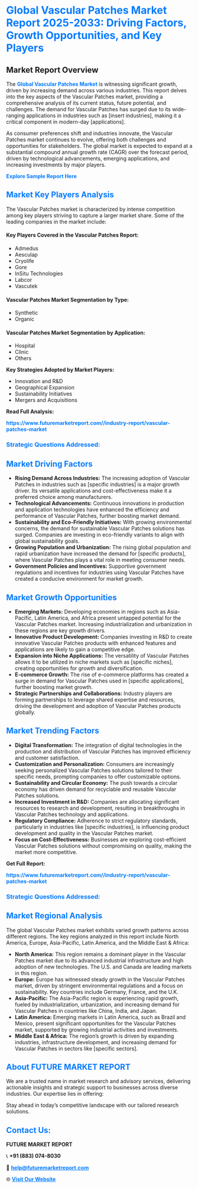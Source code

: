 <h1 style="color: #007BFF;">Global Vascular Patches Market Report 2025-2033: Driving Factors, Growth Opportunities, and Key Players</h1>

<section id="overview">
<h2>Market Report Overview</h2>
<p>The <a href="https://www.futuremarketreport.com//industry-report/vascular-patches-market" style="color: #007BFF; text-decoration: none;"><strong>Global Vascular Patches Market</strong></a> is witnessing significant growth, driven by increasing demand across various industries. This report delves into the key aspects of the Vascular Patches market, providing a comprehensive analysis of its current status, future potential, and challenges. The demand for Vascular Patches has surged due to its wide-ranging applications in industries such as [insert industries], making it a critical component in modern-day [applications].</p>
<p>As consumer preferences shift and industries innovate, the Vascular Patches market continues to evolve, offering both challenges and opportunities for stakeholders. The global market is expected to expand at a substantial compound annual growth rate (CAGR) over the forecast period, driven by technological advancements, emerging applications, and increasing investments by major players.</p>
</section>

<section id="overview">
<p><a href="https://www.futuremarketreport.com//request-sample/reportId=89644" style="color: #007BFF; text-decoration: none;"><strong>Explore Sample Report Here</strong></a></p>
</section>

<section id="key-players">
<h2 style="color: #007BFF;">Market Key Players Analysis</h2>
<p>The Vascular Patches market is characterized by intense competition among key players striving to capture a larger market share. Some of the leading companies in the market include:</p>
<h4>Key Players Covered in the Vascular Patches Report:</h4>
<ul><li>Admedus</li><li>Aesculap</li><li>Cryolife</li><li>Gore</li><li>InSitu Technologies</li><li>Labcor</li><li>Vascutek</li></ul>
<h4>Vascular Patches Market Segmentation by Type:</h4>
<ul><li>Synthetic</li><li>Organic</li></ul>

<h4>Vascular Patches Market Segmentation by Application:</h4>
<ul><li>Hospital</li><li>Clinic</li><li>Others</li></ul>
<p><strong>Key Strategies Adopted by Market Players:</strong></p>
<ul>
<li>Innovation and R&D</li>
<li>Geographical Expansion</li>
<li>Sustainability Initiatives</li>
<li>Mergers and Acquisitions</li>
</ul>
</section>

<section>
<p><strong>Read Full Analysis: </strong></p><a href="https://www.futuremarketreport.com//industry-report/vascular-patches-market" style="color: #007BFF; text-decoration: none;"><strong>https://www.futuremarketreport.com//industry-report/vascular-patches-market</strong></a>
<h3 style="color: #007BFF;">Strategic Questions Addressed:</h3>
</section>

<section id="driving-factors">
<h2 style="color: #007BFF;">Market Driving Factors</h2>
<ul>
<li><strong>Rising Demand Across Industries:</strong> The increasing adoption of Vascular Patches in industries such as [specific industries] is a major growth driver. Its versatile applications and cost-effectiveness make it a preferred choice among manufacturers.</li>
<li><strong>Technological Advancements:</strong> Continuous innovations in production and application technologies have enhanced the efficiency and performance of Vascular Patches, further boosting market demand.</li>
<li><strong>Sustainability and Eco-Friendly Initiatives:</strong> With growing environmental concerns, the demand for sustainable Vascular Patches solutions has surged. Companies are investing in eco-friendly variants to align with global sustainability goals.</li>
<li><strong>Growing Population and Urbanization:</strong> The rising global population and rapid urbanization have increased the demand for [specific products], where Vascular Patches plays a vital role in meeting consumer needs.</li>
<li><strong>Government Policies and Incentives:</strong> Supportive government regulations and incentives for industries using Vascular Patches have created a conducive environment for market growth.</li>
</ul>
</section>

<section id="growth-opportunities">
<h2 style="color: #007BFF;">Market Growth Opportunities</h2>
<ul>
<li><strong>Emerging Markets:</strong> Developing economies in regions such as Asia-Pacific, Latin America, and Africa present untapped potential for the Vascular Patches market. Increasing industrialization and urbanization in these regions are key growth drivers.</li>
<li><strong>Innovative Product Development:</strong> Companies investing in R&D to create innovative Vascular Patches products with enhanced features and applications are likely to gain a competitive edge.</li>
<li><strong>Expansion into Niche Applications:</strong> The versatility of Vascular Patches allows it to be utilized in niche markets such as [specific niches], creating opportunities for growth and diversification.</li>
<li><strong>E-commerce Growth:</strong> The rise of e-commerce platforms has created a surge in demand for Vascular Patches used in [specific applications], further boosting market growth.</li>
<li><strong>Strategic Partnerships and Collaborations:</strong> Industry players are forming partnerships to leverage shared expertise and resources, driving the development and adoption of Vascular Patches products globally.</li>
</ul>
</section>

<section id="trending-factors">
<h2 style="color: #007BFF;">Market Trending Factors</h2>
<ul>
<li><strong>Digital Transformation:</strong> The integration of digital technologies in the production and distribution of Vascular Patches has improved efficiency and customer satisfaction.</li>
<li><strong>Customization and Personalization:</strong> Consumers are increasingly seeking personalized Vascular Patches solutions tailored to their specific needs, prompting companies to offer customizable options.</li>
<li><strong>Sustainability and Circular Economy:</strong> The push towards a circular economy has driven demand for recyclable and reusable Vascular Patches solutions.</li>
<li><strong>Increased Investment in R&D:</strong> Companies are allocating significant resources to research and development, resulting in breakthroughs in Vascular Patches technology and applications.</li>
<li><strong>Regulatory Compliance:</strong> Adherence to strict regulatory standards, particularly in industries like [specific industries], is influencing product development and quality in the Vascular Patches market.</li>
<li><strong>Focus on Cost-Effectiveness:</strong> Businesses are exploring cost-efficient Vascular Patches solutions without compromising on quality, making the market more competitive.</li>
</ul>
</section>

<section>
<p><strong>Get Full Report: </strong></p><a href="https://www.futuremarketreport.com//industry-report/vascular-patches-market" style="color: #007BFF; text-decoration: none;"><strong>https://www.futuremarketreport.com//industry-report/vascular-patches-market</strong></a>
<h3 style="color: #007BFF;">Strategic Questions Addressed:</h3>
</section>


<section id="regional-analysis">
<h2 style="color: #007BFF;">Market Regional Analysis</h2>
<p>The global Vascular Patches market exhibits varied growth patterns across different regions. The key regions analyzed in this report include North America, Europe, Asia-Pacific, Latin America, and the Middle East & Africa:</p>
<ul>
<li><strong>North America:</strong> This region remains a dominant player in the Vascular Patches market due to its advanced industrial infrastructure and high adoption of new technologies. The U.S. and Canada are leading markets in this region.</li>
<li><strong>Europe:</strong> Europe has witnessed steady growth in the Vascular Patches market, driven by stringent environmental regulations and a focus on sustainability. Key countries include Germany, France, and the U.K.</li>
<li><strong>Asia-Pacific:</strong> The Asia-Pacific region is experiencing rapid growth, fueled by industrialization, urbanization, and increasing demand for Vascular Patches in countries like China, India, and Japan.</li>
<li><strong>Latin America:</strong> Emerging markets in Latin America, such as Brazil and Mexico, present significant opportunities for the Vascular Patches market, supported by growing industrial activities and investments.</li>
<li><strong>Middle East & Africa:</strong> The region’s growth is driven by expanding industries, infrastructure development, and increasing demand for Vascular Patches in sectors like [specific sectors].</li>
</ul>
</section>

<footer>
<h2 style="color: #007BFF;">About FUTURE MARKET REPORT</h2>
<p>We are a trusted name in market research and advisory services, delivering actionable insights and strategic support to businesses across diverse industries. Our expertise lies in offering:</p>

<p>Stay ahead in today’s competitive landscape with our tailored research solutions.</p>

<h2 style="color: #007BFF;">Contact Us:</h2>
<p><strong>FUTURE MARKET REPORT</strong></p>
<p>📞 <strong>+91 (883) 074-8030</strong></p>
<p>📧 <strong><a href="mailto:help@futuremarketreport.com" style="color: #007BFF;">help@futuremarketreport.com</a></strong></p>
<p>🌐 <strong><a href="https://www.futuremarketreport.com/" style="color: #007BFF;">Visit Our Website</a></strong></p>
</footer>